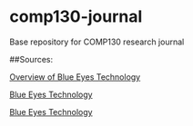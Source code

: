 # comp130-journal
Base repository for COMP130 research journal

##Sources:

[Overview of Blue Eyes Technology](http://www.internationaljournalssrg.org/IJEEE/2015/Volume2-Issue8/IJEEE-V2I8P109.pdf)

[Blue Eyes Technology](http://ieeexplore.ieee.org.ezproxy.falmouth.ac.uk/stamp/stamp.jsp?arnumber=6693995)

[Blue Eyes Technology](http://pnrsolution.org/Datacenter/Vol4/Issue1/70.pdf)
